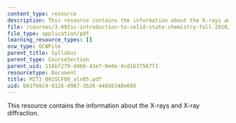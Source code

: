 ```yaml
---
content_type: resource
description: This resource contains the information about the X-rays and X-ray diffraction.
file: /courses/3-091sc-introduction-to-solid-state-chemistry-fall-2010/b61fb9c49126d9873b2644016348e605_MIT3_091SCF09_aln05.pdf
file_type: application/pdf
learning_resource_types: []
ocw_type: OCWFile
parent_title: Syllabus
parent_type: CourseSection
parent_uid: 116bf279-d466-43e7-0e0e-4cd163f567f1
resourcetype: Document
title: MIT3_091SCF09_aln05.pdf
uid: b61fb9c4-9126-d987-3b26-44016348e605
---
```

This resource contains the information about the X-rays and X-ray diffraction.

